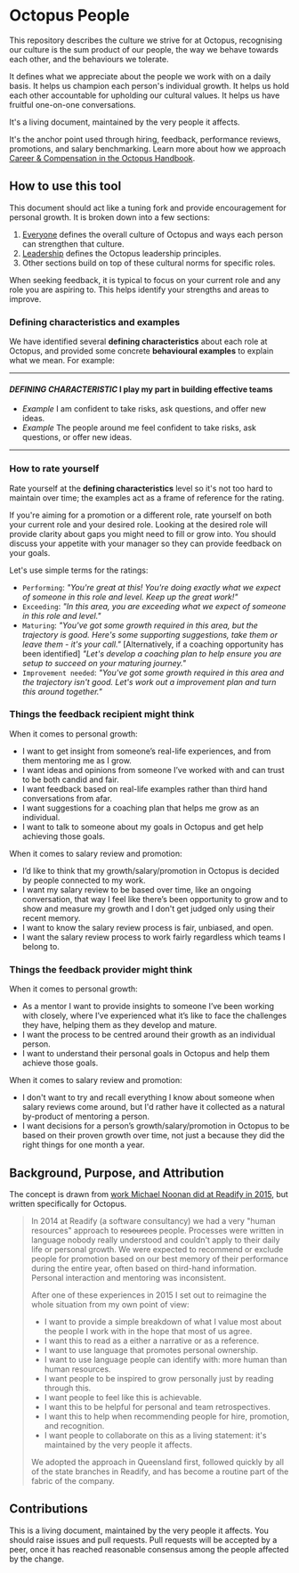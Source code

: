 ﻿# Octopus People

This repository describes the culture we strive for at Octopus, recognising our culture is the sum product of our people, the way we behave towards each other, and the behaviours we tolerate.

It defines what we appreciate about the people we work with on a daily basis. It helps us champion each person's individual growth. It helps us hold each other accountable for upholding our cultural values. It helps us have fruitful one-on-one conversations.

It's a living document, maintained by the very people it affects.

It's the anchor point used through hiring, feedback, performance reviews, promotions, and salary benchmarking. Learn more about how we approach [Career & Compensation in the Octopus Handbook](https://handbook.octopus.com/life-octopus/career).

## How to use this tool

This document should act like a tuning fork and provide encouragement for personal growth. It is broken down into a few sections:

1. [Everyone](Everyone.md) defines the overall culture of Octopus and ways each person can strengthen that culture.
2. [Leadership](Leadership.md) defines the Octopus leadership principles.
3. Other sections build on top of these cultural norms for specific roles.

When seeking feedback, it is typical to focus on your current role and any role you are aspiring to. This helps identify your strengths and areas to improve.

### Defining characteristics and examples

We have identified several **defining characteristics** about each role at Octopus, and provided some concrete **behavioural examples** to explain what we mean. For example:

---

#### _DEFINING CHARACTERISTIC_ I play my part in building effective teams

- _Example_ I am confident to take risks, ask questions, and offer new ideas.
- _Example_ The people around me feel confident to take risks, ask questions, or offer new ideas.

---

### How to rate yourself

Rate yourself at the **defining characteristics** level so it's not too hard to maintain over time; the examples act as a frame of reference for the rating.

If you're aiming for a promotion or a different role, rate yourself on both your current role and your desired role. Looking at the desired role will provide clarity about gaps you might need to fill or grow into. You should discuss your appetite with your manager so they can provide feedback on your goals.

Let's use simple terms for the ratings:

- `Performing`: _"You're great at this! You're doing exactly what we expect of someone in this role and level. Keep up the great work!"_
- `Exceeding`: _"In this area, you are exceeding what we expect of someone in this role and level."_
- `Maturing`: _"You've got some growth required in this area, but the trajectory is good. Here's some supporting suggestions, take them or leave them - it's your call."_ [Alternatively, if a coaching opportunity has been identified] _"Let's develop a coaching plan to help ensure you are setup to succeed on your maturing journey."_
- `Improvement needed`: _"You've got some growth required in this area and the trajectory isn't good. Let's work out a improvement plan and turn this around together."_

### Things the feedback recipient might think

When it comes to personal growth:

- I want to get insight from someone’s real-life experiences, and from them mentoring me as I grow.
- I want ideas and opinions from someone I’ve worked with and can trust to be both candid and fair.
- I want feedback based on real-life examples rather than third hand conversations from afar.
- I want suggestions for a coaching plan that helps me grow as an individual.
- I want to talk to someone about my goals in Octopus and get help achieving those goals.

When it comes to salary review and promotion:

- I’d like to think that my growth/salary/promotion in Octopus is decided by people connected to my work.
- I want my salary review to be based over time, like an ongoing conversation, that way I feel like there’s been opportunity to grow and to show and measure my growth and I don't get judged only using their recent memory.
- I want to know the salary review process is fair, unbiased, and open.
- I want the salary review process to work fairly regardless which teams I belong to.

### Things the feedback provider might think

When it comes to personal growth:

- As a mentor I want to provide insights to someone I’ve been working with closely, where I’ve experienced what it’s like to face the challenges they have, helping them as they develop and mature.
- I want the process to be centred around their growth as an individual person.
- I want to understand their personal goals in Octopus and help them achieve those goals.

When it comes to salary review and promotion:

- I don't want to try and recall everything I know about someone when salary reviews come around, but I'd rather have it collected as a natural by-product of mentoring a person.
- I want decisions for a person’s growth/salary/promotion in Octopus to be based on their proven growth over time, not just a because they did the right things for one month a year.

## Background, Purpose, and Attribution

The concept is drawn from [work Michael Noonan did at Readify in 2015](https://github.com/Readify/madskillz), but written specifically for Octopus.

> In 2014 at Readify (a software consultancy) we had a very "human resources" approach to ~~resources~~ people. Processes were written in language nobody really understood and couldn't apply to their daily life or personal growth. We were expected to recommend or exclude people for promotion based on our best memory of their performance during the entire year, often based on third-hand information. Personal interaction and mentoring was inconsistent.
>
> After one of these experiences in 2015 I set out to reimagine the whole situation from my own point of view:
>
>- I want to provide a simple breakdown of what I value most about the people I work with in the hope that most of us agree.
>- I want this to read as a either a narrative or as a reference.
>- I want to use language that promotes personal ownership.
>- I want to use language people can identify with: more human than human resources.
>- I want people to be inspired to grow personally just by reading through this.
>- I want people to feel like this is achievable.
>- I want this to be helpful for personal and team retrospectives.
>- I want this to help when recommending people for hire, promotion, and recognition.
>- I want people to collaborate on this as a living statement: it's maintained by the very people it affects.
>
>We adopted the approach in Queensland first, followed quickly by all of the state branches in Readify, and has become a routine part of the fabric of the company.

## Contributions

This is a living document, maintained by the very people it affects. You should raise issues and pull requests. Pull requests will be accepted by a peer, once it has reached reasonable consensus among the people affected by the change.
